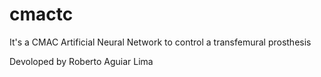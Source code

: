 cmactc
======

It's a CMAC Artificial Neural Network to control a transfemural prosthesis

Devoloped by Roberto Aguiar Lima
